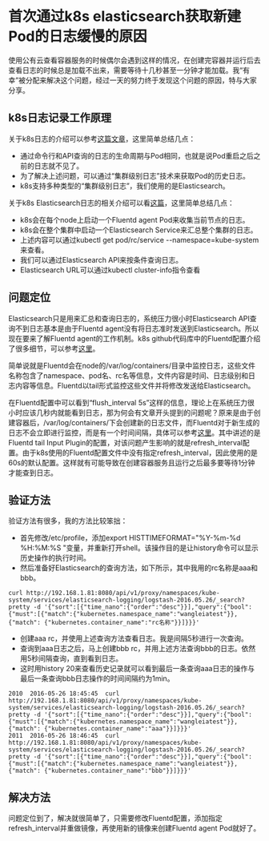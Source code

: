 # 首次通过k8s elasticsearch获取新建Pod的日志缓慢的原因

使用公有云查看容器服务的时候偶尔会遇到这样的情况，在创建完容器并运行后去查看日志的时候总是加载不出来，需要等待十几秒甚至一分钟才能加载。我“有幸”被分配来解决这个问题，经过一天的努力终于发现这个问题的原因，特与大家分享。

## k8s日志记录工作原理

关于k8s日志的介绍可以参考[这篇文章](http://kubernetes.io/docs/getting-started-guides/logging/)，这里简单总结几点：

* 通过命令行和API查询的日志的生命周期与Pod相同，也就是说Pod重启之后之前的日志就不见了。
* 为了解决上述问题，可以通过“集群级别日志”技术来获取Pod的历史日志。
* k8s支持多种类型的“集群级别日志”，我们使用的是Elasticsearch。

关于k8s Elasticsearch日志的相关介绍可以看[这篇](http://kubernetes.io/docs/getting-started-guides/logging-elasticsearch/)，这里简单总结几点：

* k8s会在每个node上启动一个Fluentd agent Pod来收集当前节点的日志。
* k8s会在整个集群中启动一个Elasticsearch Service来汇总整个集群的日志。
* 上述内容可以通过kubectl get pod/rc/service --namespace=kube-system来查看。
* 我们可以通过Elasticsearch API来按条件查询日志。
* Elasticsearch URL可以通过kubectl cluster-info指令查看

## 问题定位

Elasticsearch只是用来汇总和查询日志的，系统压力很小时Elasticsearch API查询不到日志基本是由于Fluentd agent没有将日志准时发送到Elasticsearch。所以现在要来了解Fluentd agent的工作机制。k8s github代码库中的Fluentd配置介绍了很多细节，可以参考[这里](https://github.com/kubernetes/kubernetes/blob/dae5ac482861382e18b1e7b2943b1b7f333c6a2a/cluster/addons/fluentd-elasticsearch/fluentd-es-image/td-agent.conf)。

简单说就是Fluentd会在node的/var/log/containers/目录中监控日志，这些文件名称包含了namespace、pod名、rc名等信息，文件内容是时间、日志级别和日志内容等信息。Fluentd以tail形式监控这些文件并将修改发送给Elasticsearch。

在Fluentd配置中可以看到“flush\_interval 5s”这样的信息，理论上在系统压力很小时应该几秒内就能看到日志，那为何会有文章开头提到的问题呢？原来是由于创建容器后，/var/log/containers/下会创建新的日志文件，而Fluentd对于新生成的日志不会立即进行监控，而是有一个时间间隔，具体可以参考[这里](http://docs.fluentd.org/articles/in_tail#)。其中讲述的是Fluentd tail Input Plugin的配置，对该问题产生影响的就是refresh\_interval配置。由于k8s使用的Fluentd配置文件中没有指定refresh_interval，因此使用的是60s的默认配置。这样就有可能导致在创建容器服务且运行之后最多要等待1分钟才能查到日志。

## 验证方法

验证方法有很多，我的方法比较笨拙：

* 首先修改/etc/profile，添加export HISTTIMEFORMAT="%Y-%m-%d %H:%M:%S  "变量，并重新打开shell。该操作目的是让history命令可以显示历史操作的执行时间。
* 然后准备好Elasticsearch的查询方法，如下所示，其中我用的rc名称是aaa和bbb。

```
curl http://192.168.1.81:8080/api/v1/proxy/namespaces/kube-system/services/elasticsearch-logging/logstash-2016.05.26/_search?pretty -d '{"sort":[{"time_nano":{"order":"desc"}}],"query":{"bool":{"must":[{"match":{"kubernetes.namespace_name":"wangleiatest"}}, {"match": {"kubernetes.container_name":"rc名称"}}]}}}'
```

* 创建aaa rc，并使用上述查询方法查看日志。我是间隔5秒进行一次查询。
* 查询到aaa日志之后，马上创建bbb rc，并用上述方法查询bbb的日志。依然用5秒间隔查询，直到看到日志。
* 这时用history 20来查看历史记录就可以看到最后一条查询aaa日志的操作与最后一条查询bbb日志操作的时间间隔约为1min。

```
2010  2016-05-26 18:45:45  curl http://192.168.1.81:8080/api/v1/proxy/namespaces/kube-system/services/elasticsearch-logging/logstash-2016.05.26/_search?pretty -d '{"sort":[{"time_nano":{"order":"desc"}}],"query":{"bool":{"must":[{"match":{"kubernetes.namespace_name":"wangleiatest"}}, {"match": {"kubernetes.container_name":"aaa"}}]}}}'
2011  2016-05-26 18:46:45  curl http://192.168.1.81:8080/api/v1/proxy/namespaces/kube-system/services/elasticsearch-logging/logstash-2016.05.26/_search?pretty -d '{"sort":[{"time_nano":{"order":"desc"}}],"query":{"bool":{"must":[{"match":{"kubernetes.namespace_name":"wangleiatest"}}, {"match": {"kubernetes.container_name":"bbb"}}]}}}'
```

## 解决方法

问题定位到了，解决就很简单了，只需要修改Fluentd配置，添加指定refresh_interval并重做镜像，再使用新的镜像来创建Fluentd agent Pod就好了。
